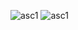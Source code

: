 
![asc1](https://github.com/PedBoyzzz/BestTemplete/assets/161984272/cc308e0b-343a-4f97-9ebf-2faf1b249c41)  ![asc1](https://github.com/PedBoyzzz/BestTemplete/assets/161984272/b833a97d-1f7e-43a6-96c4-35658706659d)

